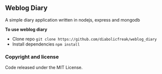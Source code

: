 ## Weblog Diary

A simple diary application written in nodejs, express and mongodb

**To use weblog diary**

- Clone repo `git clone https://github.com/diabolicfreak/weblog_diary`
- Install dependencies `npm install`

### Copyright and license

Code released under the MIT License.
